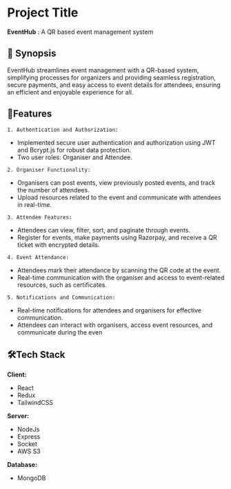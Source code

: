 
# Project Title

**EventHub** : A QR based event management system


## 📑 Synopsis 

EventHub streamlines event management with a QR-based system, simplifying processes for organizers and providing seamless registration, secure payments, and easy access to event details for attendees, ensuring an efficient and enjoyable experience for all.
## 📜Features 

    1. Authentication and Authorization:
   - Implemented secure user authentication and authorization using JWT and Bcrypt.js for robust data protection.
   - Two user roles: Organiser and Attendee.

    2. Organiser Functionality:
   - Organisers can post events, view previously posted events, and track the number of attendees.
   - Upload resources related to the event and communicate with attendees in real-time.
   
    3. Attendee Features:
   - Attendees can view, filter, sort, and paginate through events.
   - Register for events, make payments using Razorpay, and receive a QR ticket with encrypted details.
   
    4. Event Attendance:
   - Attendees mark their attendance by scanning the QR code at the event.
   - Real-time communication with the organiser and access to event-related resources, such as certificates.

    5. Notifications and Communication:
   - Real-time notifications for attendees and organisers for effective communication.
   - Attendees can interact with organisers, access event resources, and communicate during the even


## 🛠️Tech Stack

**Client:** 
* React
* Redux 
* TailwindCSS

**Server:** 
* NodeJs
* Express
* Socket
* AWS S3

**Database:**
* MongoDB 

